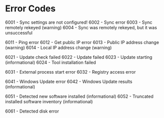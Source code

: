 # Error Codes

6001 - Sync settings are not configured!
6002 - Sync error
6003 - Sync remotely rekeyed (warning)
6004 - Sync was remotely rekeyed, but it was unsuccessful

6011 - Ping error
6012 - Get public IP error
6013 - Public IP address change (warning)
6014 - Local IP address change (warning)

6021 - Update check failed
6022 - Update failed
6023 - Update starting (informational)
6024 - Tool installation failed

6031 - External process start error
6032 - Registry access error

6041 - Windows Update error
6042 - Windows Update results (informational)

6051 - Detected new software installed (informational)
6052 - Truncated installed software inventory (informational)

6061 - Detected disk error